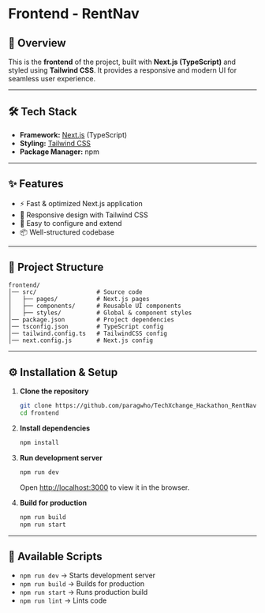 

# Frontend - RentNav

## 🚀 Overview

This is the **frontend** of the project, built with **Next.js (TypeScript)** and styled using **Tailwind CSS**.
It provides a responsive and modern UI for seamless user experience.

---

## 🛠️ Tech Stack

* **Framework:** [Next.js](https://nextjs.org/) (TypeScript)
* **Styling:** [Tailwind CSS](https://tailwindcss.com/)
* **Package Manager:** npm

---

## ✨ Features

* ⚡ Fast & optimized Next.js application
* 🎨 Responsive design with Tailwind CSS
* 🔧 Easy to configure and extend
* 📦 Well-structured codebase

---

## 📂 Project Structure

```
frontend/
│── src/                 # Source code  
│   ├── pages/           # Next.js pages  
│   ├── components/      # Reusable UI components  
│   ├── styles/          # Global & component styles  
│── package.json         # Project dependencies  
│── tsconfig.json        # TypeScript config  
│── tailwind.config.ts   # TailwindCSS config  
│── next.config.js       # Next.js config  
```

---

## ⚙️ Installation & Setup

1. **Clone the repository**

   ```bash
   git clone https://github.com/paragwho/TechXchange_Hackathon_RentNav.git
   cd frontend
   ```

2. **Install dependencies**

   ```bash
   npm install
   ```

3. **Run development server**

   ```bash
   npm run dev
   ```

   Open [http://localhost:3000](http://localhost:3000) to view it in the browser.

4. **Build for production**

   ```bash
   npm run build
   npm run start
   ```

---

## 📜 Available Scripts

* `npm run dev` → Starts development server
* `npm run build` → Builds for production
* `npm run start` → Runs production build
* `npm run lint` → Lints code




